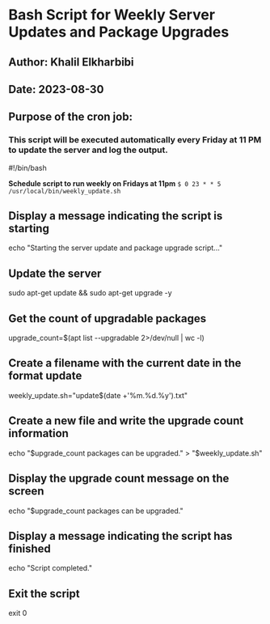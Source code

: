 # Bash Script for Weekly Server Updates and Package Upgrades


## Author: Khalil Elkharbibi
## Date: 2023-08-30

## Purpose of the cron job:
### This script will be executed automatically every Friday at 11 PM to update the server and log the output.

#!/bin/bash

**Schedule script to run weekly on Fridays at 11pm**
`$ 0 23 * * 5 /usr/local/bin/weekly_update.sh`

## Display a message indicating the script is starting
echo "Starting the server update and package upgrade script..."

## Update the server
sudo apt-get update && sudo apt-get upgrade -y

## Get the count of upgradable packages
upgrade_count=$(apt list --upgradable 2>/dev/null | wc -l)

## Create a filename with the current date in the format update
weekly_update.sh="update$(date +'%m.%d.%y').txt"

## Create a new file and write the upgrade count information
echo "$upgrade_count packages can be upgraded." > "$weekly_update.sh"

## Display the upgrade count message on the screen
echo "$upgrade_count packages can be upgraded."

## Display a message indicating the script has finished
echo "Script completed."

## Exit the script
exit 0

